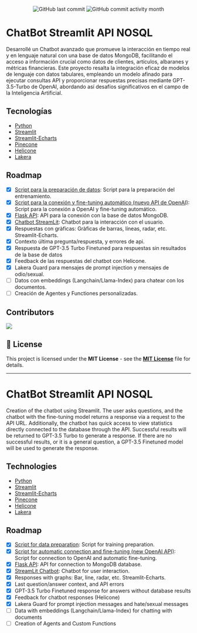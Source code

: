 <p align="center">
<img src="https://img.shields.io/github/last-commit/GRKdev/StreamLit-Api" alt="GitHub last commit" />
<img src="https://img.shields.io/github/commit-activity/m/GRKdev/StreamLit-Api" alt="GitHub commit activity month" />
</p>

# ChatBot Streamlit API NOSQL

Desarrollé un Chatbot avanzado que promueve la interacción en tiempo real y en lenguaje natural con una base de datos MongoDB, facilitando el acceso a información crucial como datos de clientes, artículos, albaranes y métricas financieras. Este proyecto resalta la integración eficaz de modelos de lenguaje con datos tabulares, empleando un modelo afinado para ejecutar consultas API y proporcionar respuestas precisas mediante GPT-3.5-Turbo de OpenAI, abordando así desafíos significativos en el campo de la Inteligencia Artificial.

## Tecnologías

- [Python](https://www.python.org/)
- [Streamlit](https://streamlit.io/)
- [Streamlit-Echarts](https://github.com/andfanilo/streamlit-echarts)
- [Pinecone](https://www.pinecone.io/)
- [Helicone](https://helicone.ai/)
- [Lakera](https://lakera.ai/)


## Roadmap

- [x] [Script para la preparación de datos](https://github.com/GRKdev/Script-SQL-API): Script para la preparación del entrenamiento.
- [x] [Script para la conexión y fine-tuning automático (nuevo API de OpenAI)](https://github.com/GRKdev/Script-SQL-API): Script para la conexión a OpenAI y fine-tuning automático.
- [x] [Flask API](https://github.com/GRKdev/api-docker-ngrok): API para la conexión con la base de datos MongoDB.
- [x] [Chatbot StreamLit](https://github.com/GRKdev/StreamLit-Api): Chatbot para la interacción con el usuario.
- [x] Respuestas con gràficas: Gràficas de barras, líneas, radar, etc. Streamlit-Echarts.
- [x] Contexto última pregunta/respuesta, y errores de api.
- [x] Respuesta de GPT-3.5 Turbo Finetuned para respuestas sin resultados de la base de datos
- [x] Feedback de las respuestas del chatbot con Helicone.
- [x] Lakera Guard para mensajes de prompt injection y mensajes de odio/sexual.
- [ ] Datos con embeddings (Langchain/Llama-Index) para chatear con los documentos.
- [ ] Creación de Agentes y Functiones personalizadas.

## Contributors
<a href="https://github.com/GRKdev/StreamLit-Api/graphs/contributors">
<img src="https://contrib.rocks/image?repo=GRKdev/StreamLit-Api" />
</a>

## 📄 License

This project is licensed under the **MIT License** - see the [**MIT License**](https://github.com/GRKdev/StreamLit-Api/blob/main/LICENSE) file for details.

---

# ChatBot Streamlit API NOSQL

Creation of the chatbot using Streamlit. The user asks questions, and the chatbot with the fine-tuning model returns a response via a request to the API URL. Additionally, the chatbot has quick access to view statistics directly connected to the database through the API. Successful results will be returned to GPT-3.5 Turbo to generate a response. If there are no successful results, or it is a general question, a GPT-3.5 Finetuned model will be used to generate the response.

## Technologies

- [Python](https://www.python.org/)
- [Streamlit](https://streamlit.io/)
- [Streamlit-Echarts](https://github.com/andfanilo/streamlit-echarts)
- [Pinecone](https://www.pinecone.io/)
- [Helicone](https://helicone.ai/)
- [Lakera](https://lakera.ai/)

## Roadmap

- [x] [Script for data preparation](https://github.com/GRKdev/Script-SQL-API): Script for training preparation.
- [x] [Script for automatic connection and fine-tuning (new OpenAI API)](https://github.com/GRKdev/Script-SQL-API): Script for connection to OpenAI and automatic fine-tuning.
- [x] [Flask API](https://github.com/GRKdev/api-docker-ngrok): API for connection to MongoDB database.
- [x] [StreamLit Chatbot](https://github.com/GRKdev/StreamLit-Api): Chatbot for user interaction.
- [x] Responses with graphs: Bar, line, radar, etc. Streamlit-Echarts.
- [x] Last question/answer context, and API errors
- [x] GPT-3.5 Turbo Finetuned response for answers without database results
- [x] Feedback for chatbot responses (Helicone)
- [x] Lakera Guard for prompt injection messages and hate/sexual messages
- [ ] Data with embeddings (Langchain/Llama-Index) for chatting with documents
- [ ] Creation of Agents and Custom Functions
